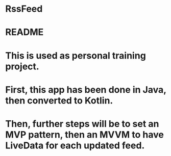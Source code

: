 # RssFeed
# README
# 
# This is used as personal training project.
# First, this app has been done in Java, then converted to Kotlin.
# Then, further steps will be to set an MVP pattern, then an MVVM to have LiveData for each updated feed.
# 
